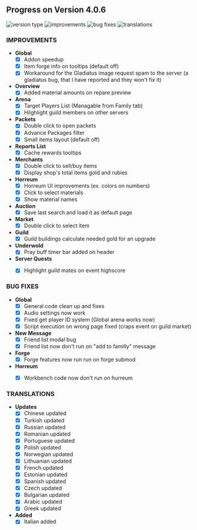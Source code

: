 ## Progress on Version 4.0.6

![version type](https://img.shields.io/badge/version-beta-yellow.svg?style=flat-square)
![improvements](https://img.shields.io/badge/improvements-20-green.svg?style=flat-square) ![bug fixes](https://img.shields.io/badge/bug%20fixes-8-red.svg?style=flat-square) ![translations](https://img.shields.io/badge/translations-16-blue.svg?style=flat-square)

### IMPROVEMENTS
- **Global**
	- [x] Addon speedup
	- [x] Item forge info on tooltips (default off)
	- [x] Workaround for the Gladiatus image request spam to the server (a gladiatus bug, that I have reported and they won't fix it)
- **Overview**
	- [x] Added material amounts on repare preview
- **Arena**
	- [x] Target Players List (Managable from Family tab)
	- [x] Hilghlight guild members on other servers
- **Packets**
	- [x] Double click to open packets
	- [x] Advance Packages filter
	- [x] Small items layout (default off)
- **Reports List**
	- [x] Cache rewards tooltips
- **Merchants**
	- [x] Double click to sell/buy items
	- [x] Display shop's total items gold and rubies
- **Horreum**
	- [x] Horreum UI improvements (ex. colors on numbers)
	- [x] Click to select materials
	- [x] Show material names
- **Auction**
	- [x] Save last search and load it as default page
- **Market**
	- [x] Double click to select item
- **Guild**
	- [x] Guild buildings calculate needed gold for an upgrade
- **Underwold**
	- [x] Pray buff timer bar added on header
- **Server Quests**
	- [x] Highlight guild mates on event highscore


### BUG FIXES
- **Global**
	- [x] General code clean up and fixes
	- [x] Audio settings now work
	- [x] Fixed get player ID system (Global arena works now)
	- [x] Script execution on wrong page fixed (craps event on guild market)
- **New Message**
	- [x] Friend list modal bug 
	- [x] Friend list now don't run on "add to familly" message
- **Forge**
	- [x] Forge features now run run on forge submod
- **Horreum**
	- [x] Workbench code now don't run on hurreum


### TRANSLATIONS
-  **Updates**
	- [x] Chinese updated
	- [x] Turkish updated
	- [x] Russian updated
	- [x] Romanian updated
	- [x] Portuguese updated
	- [x] Polish updated
	- [x] Norwegian updated
	- [x] Lithuanian updated
	- [x] French updated
	- [x] Estonian updated
	- [x] Spanish updated
	- [x] Czech updated
	- [x] Bulgarian updated
	- [x] Arabic updated
	- [x] Greek updated
- **Added**
	- [x] Italian added
